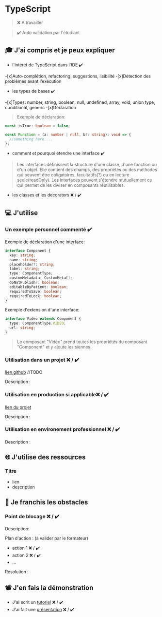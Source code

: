 # TypeScript

> ❌ A travailler

> ✔️ Auto validation par l'étudiant

## 🎓 J'ai compris et je peux expliquer

- l'intéret de TypeScript dans l'IDE ✔️

-[x]Auto-complétion, refactoring, suggestions, lisibilité -[x]Détection des problèmes avant l'exécution

- les types de bases ✔️

-[x]Types: number, string, boolean, null, undefined, array, void, union type, conditional, generic -[x]Déclaration

> Exemple de déclaration:

```typescript
const isTrue: boolean = false;

const Function = (a: number | null, b?: string): void => {
  //something here....
};
```

- comment et pourquoi étendre une interface ✔️

> Les interfaces définissent la structure d'une classe, d'une fonction ou d'un objet. Elle contient des champs, des propriétés ou des méthodes qui peuvent être obligatoires, facultatifs(?) ou en lecture seule(readOnly). Les interfaces peuvent s'étendre mutuellement ce qui permet de les diviser en composants réutilisables.

- les classes et les decorators ❌ / ✔️

## 💻 J'utilise

### Un exemple personnel commenté ✔️

Exemple de déclaration d'une interface:

```typescript
interface Component {
  key: string;
  name: string;
  placeholder?: string;
  label: string;
  type: ComponentType;
  customMetadata: CustomMeta[];
  doNotPublish?: boolean;
  editableByPatient: boolean;
  requiredToSave: boolean;
  requiredToLock: boolean;
}
```

Exemple d'extension d'une interface:

```typescript
interface Video extends Component {
  type: ComponentType.VIDEO;
  url: string;
}
```

> Le composant "Video" prend toutes les propriétés du composant "Component" et y ajoute les siennes.

### Utilisation dans un projet ❌ / ✔️

[lien github](...)
//TODO

Description :

### Utilisation en production si applicable❌ / ✔️

[lien du projet](...)

Description :

### Utilisation en environement professionnel ❌ / ✔️

Description :

## 🌐 J'utilise des ressources

### Titre

- lien
- description

## 🚧 Je franchis les obstacles

### Point de blocage ❌ / ✔️

Description:

Plan d'action : (à valider par le formateur)

- action 1 ❌ / ✔️
- action 2 ❌ / ✔️
- ...

Résolution :

## 📽️ J'en fais la démonstration

- J'ai ecrit un [tutoriel](...) ❌ / ✔️
- J'ai fait une [présentation](...) ❌ / ✔️
